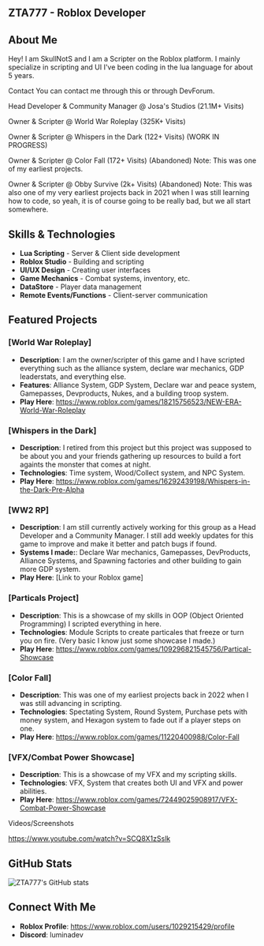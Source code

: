 ## ZTA777 - Roblox Developer

## About Me
Hey! I am SkullNotS and I am a Scripter on the Roblox platform. I mainly specialize in scripting and UI I've been coding in the lua language for about 5 years.

Contact
You can contact me through this or through DevForum.

Head Developer & Community Manager @ Josa's Studios (21.1M+ Visits)

Owner & Scripter @ World War Roleplay (325K+ Visits)

Owner & Scripter @ Whispers in the Dark (122+ Visits) (WORK IN PROGRESS)

Owner & Scripter @ Color Fall (172+ Visits) (Abandoned) Note: This was one of my earliest projects.

Owner & Scripter @ Obby Survive (2k+ Visits) (Abandoned) Note: This was also one of my very earliest projects back in 2021 when I was still learning how to code, so yeah, it is of course going to be really bad, but we all start somewhere.

## Skills & Technologies
- **Lua Scripting** - Server & Client side development
- **Roblox Studio** - Building and scripting
- **UI/UX Design** - Creating user interfaces
- **Game Mechanics** - Combat systems, inventory, etc.
- **DataStore** - Player data management
- **Remote Events/Functions** - Client-server communication

## Featured Projects

### [World War Roleplay]
- **Description**: I am the owner/scripter of this game and I have scripted everything such as the alliance system, declare war mechanics, GDP leaderstats, and everything else.
- **Features**: Alliance System, GDP System, Declare war and peace system, Gamepasses, Devproducts, Nukes, and a building troop system.
- **Play Here**: https://www.roblox.com/games/18215756523/NEW-ERA-World-War-Roleplay

### [Whispers in the Dark]
- **Description**: I retired from this project but this project was supposed to be about you and your friends gathering up resources to build a fort againts the monster that comes at night.
- **Technologies**: Time system, Wood/Collect system, and NPC System.
- **Play Here**: https://www.roblox.com/games/16292439198/Whispers-in-the-Dark-Pre-Alpha

### [WW2 RP]
- **Description**: I am still currently actively working for this group as a Head Developer and a Community Manager. I still add weekly updates for this game to improve and make it better and patch bugs if found.
- **Systems I made:**: Declare War mechanics, Gamepasses, DevProducts, Alliance Systems, and Spawning factories and other building to gain more GDP system.
- **Play Here**: [Link to your Roblox game]


### [Particals Project]
- **Description**: This is a showcase of my skills in OOP (Object Oriented Programming) I scripted everything in here.
- **Technologies**: Module Scripts to create particales that freeze or turn you on fire. (Very basic I know just some showcase I made.)
- **Play Here**: https://www.roblox.com/games/109296821545756/Partical-Showcase

### [Color Fall]
- **Description**: This was one of my earliest projects back in 2022 when I was still advancing in scripting.
- **Technologies**: Spectating System, Round System, Purchase pets with money system, and Hexagon system to fade out if a player steps on one.
- **Play Here**: https://www.roblox.com/games/11220400988/Color-Fall

### [VFX/Combat Power Showcase]
- **Description**: This is a showcase of my VFX and my scripting skills.
- **Technologies**: VFX, System that creates both UI and VFX and power abilities.
- **Play Here**: https://www.roblox.com/games/72449025908917/VFX-Combat-Power-Showcase


Videos/Screenshots

https://www.youtube.com/watch?v=SCQ8X1zSslk




## GitHub Stats
![ZTA777's GitHub stats](https://github-readme-stats.vercel.app/api?username=ZTA777&show_icons=true&theme=dark)

## Connect With Me
- **Roblox Profile**: https://www.roblox.com/users/1029215429/profile
- **Discord**: luminadev
